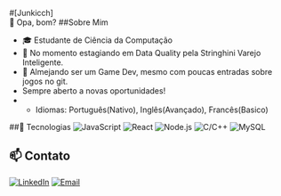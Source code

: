 #[Junkicch]\
   👋 Opa, bom?
##Sobre Mim
- 🎓 Estudante de Ciência da Computação
- 💼 No momento estagiando em Data Quality pela Stringhini Varejo Inteligente.
- 🚀 Almejando ser um Game Dev, mesmo com poucas entradas sobre jogos no git.
- Sempre aberto a novas oportunidades!
- - Idiomas: Português(Nativo), Inglês(Avançado), Francês(Basico)
  
##🔧 Tecnologias
![JavaScript](https://img.shields.io/badge/-JavaScript-black?style=flat-square&logo=javascript)
![React](https://img.shields.io/badge/-React-cyan?style=flat-square&logo=react)
![Node.js](https://img.shields.io/badge/-Node.js-green?style=flat-square&logo=node.js)
![C/C++](https://img.shields.io/badge/-C++-green?logo=cplusplus)
![MySQL](https://img.shields.io/badge/-MySQL-white?logo=mysql)

## 📫 Contato
[![LinkedIn](https://img.shields.io/badge/-Junkicch-blue?style=flat-square&logo=Linkedin&logoColor=white)](https://www.linkedin.com/in/joão-caio-de-oliveira-064126213/)
[![Email](https://img.shields.io/badge/-Email-red?style=flat-square&logo=gmail&logoColor=white)](mailto:joaoc.oliveiral22@gmail.com)
<!--
**Junkicch/Junkicch** is a ✨ _special_ ✨ repository because its `README.md` (this file) appears on your GitHub profile.

Here are some ideas to get you started:

- 🔭 I’m currently working on ...
- 🌱 I’m currently learning ...
- 👯 I’m looking to collaborate on ...
- 🤔 I’m looking for help with ...
- 💬 Ask me about ...
- 📫 How to reach me: ...
- 😄 Pronouns: ...
- ⚡ Fun fact: ...
-->
